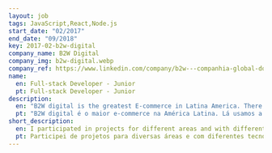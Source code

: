 ```yaml
---
layout: job
tags: JavaScript,React,Node.js
start_date: "02/2017"
end_date: "09/2018"
key: 2017-02-b2w-digital
company_name: B2W Digital
company_img: b2w-digital.webp
company_ref: https://www.linkedin.com/company/b2w---companhia-global-do-varejo/
name:
  en: Full-stack Developer - Junior
  pt: Full-stack Developer - Junior
description:
  en: "B2W digital is the greatest E-commerce in Latina America. There we used React/Redux stack React Native for universal apps with RESTful APIs, and a lot of technologies like RestQL, a GraphQL-like implementation, and NodeJS for most of the Front-end APIs. Metric focused work, testing new feature with A/B, A/B/C tests, and it has scrum teams OKRs focused. And teams divided as Squads."
  pt: "B2W digital é o maior e-commerce na América Latina. Lá usamos a Stack React/Redux com React Native para aplicativos universais com APIs RESTful, e muitas tecnologias como RestQL, uma implementação semelhante a GraphQL e Nodejs para a maioria das APIs pro front-end. Trabalho focado métricas, testando novos recursos com testes A/B, A/B/C, e equipes de Scrum focada em OKRS. Tabalhei com equipes divididas no modelo de Squads"
short_description:
  en: I participated in projects for different areas and with different technologies, being the main JavaScript, using it from the front for the development of multiplatform apps, using React and React Native, even in the Back for APIs or Services like Back-Front. I also worked with AWS services like Elastic Beanstalk, EC2 and S3, also with Git, continuous deployment with Gitlab and Bamboo pipeline and Agiles practices, mainly with scrum.
  pt: Participei de projetos para diversas áreas e com diferentes tecnologias, sendo a principal JavaScript, utilizando-o desde o front para o desenvolvimento de apps multiplataforma, utilizando React e React Native, até no Back para APIs ou Serviços como Back-Front. Trabalhei também com serviços AWS como Elastic Beanstalk, EC2 e S3, também com Git, continuous deployment com pipeline do Gitlab e Bamboo e práticas Agiles, principalmente com o scrum.
---
```

